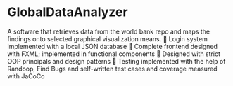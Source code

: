 # GlobalDataAnalyzer

A software that retrieves data from the world bank repo and maps the findings onto selected graphical visualization means.
	Login system implemented with a local JSON database
	Complete frontend designed with FXML; implemented in functional components
	Designed with strict OOP principals and design patterns
	Testing implemented with the help of Randoop, Find Bugs and self-written test cases and 
        coverage measured with JaCoCo
